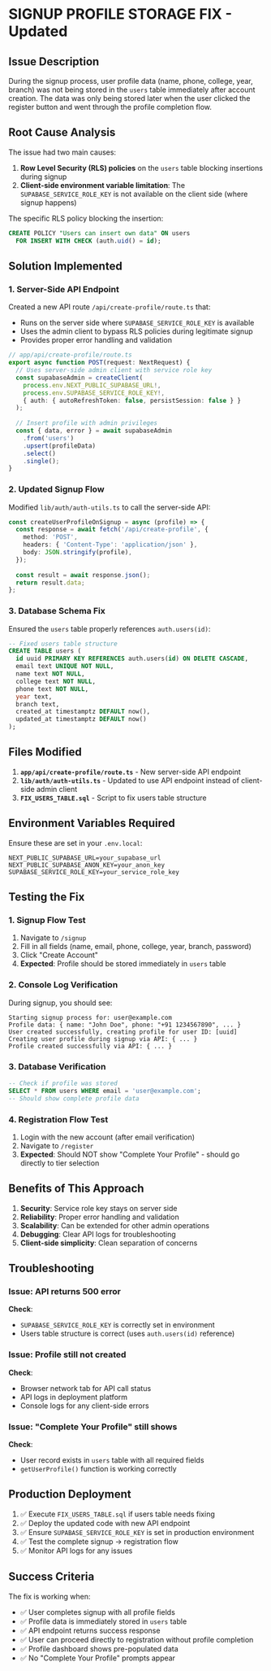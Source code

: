 # SIGNUP PROFILE STORAGE FIX - Updated

## Issue Description
During the signup process, user profile data (name, phone, college, year, branch) was not being stored in the `users` table immediately after account creation. The data was only being stored later when the user clicked the register button and went through the profile completion flow.

## Root Cause Analysis
The issue had two main causes:

1. **Row Level Security (RLS) policies** on the `users` table blocking insertions during signup
2. **Client-side environment variable limitation**: The `SUPABASE_SERVICE_ROLE_KEY` is not available on the client side (where signup happens)

The specific RLS policy blocking the insertion:
```sql
CREATE POLICY "Users can insert own data" ON users
  FOR INSERT WITH CHECK (auth.uid() = id);
```

## Solution Implemented

### 1. Server-Side API Endpoint
Created a new API route `/api/create-profile/route.ts` that:
- Runs on the server side where `SUPABASE_SERVICE_ROLE_KEY` is available
- Uses the admin client to bypass RLS policies during legitimate signup
- Provides proper error handling and validation

```typescript
// app/api/create-profile/route.ts
export async function POST(request: NextRequest) {
  // Uses server-side admin client with service role key
  const supabaseAdmin = createClient(
    process.env.NEXT_PUBLIC_SUPABASE_URL!,
    process.env.SUPABASE_SERVICE_ROLE_KEY!,
    { auth: { autoRefreshToken: false, persistSession: false } }
  );
  
  // Insert profile with admin privileges
  const { data, error } = await supabaseAdmin
    .from('users')
    .upsert(profileData)
    .select()
    .single();
}
```

### 2. Updated Signup Flow
Modified `lib/auth/auth-utils.ts` to call the server-side API:

```typescript
const createUserProfileOnSignup = async (profile) => {
  const response = await fetch('/api/create-profile', {
    method: 'POST',
    headers: { 'Content-Type': 'application/json' },
    body: JSON.stringify(profile),
  });
  
  const result = await response.json();
  return result.data;
};
```

### 3. Database Schema Fix
Ensured the `users` table properly references `auth.users(id)`:
```sql
-- Fixed users table structure
CREATE TABLE users (
  id uuid PRIMARY KEY REFERENCES auth.users(id) ON DELETE CASCADE,
  email text UNIQUE NOT NULL,
  name text NOT NULL,
  college text NOT NULL,
  phone text NOT NULL,
  year text,
  branch text,
  created_at timestamptz DEFAULT now(),
  updated_at timestamptz DEFAULT now()
);
```

## Files Modified

1. **`app/api/create-profile/route.ts`** - New server-side API endpoint
2. **`lib/auth/auth-utils.ts`** - Updated to use API endpoint instead of client-side admin client
3. **`FIX_USERS_TABLE.sql`** - Script to fix users table structure

## Environment Variables Required

Ensure these are set in your `.env.local`:
```
NEXT_PUBLIC_SUPABASE_URL=your_supabase_url
NEXT_PUBLIC_SUPABASE_ANON_KEY=your_anon_key
SUPABASE_SERVICE_ROLE_KEY=your_service_role_key
```

## Testing the Fix

### 1. Signup Flow Test
1. Navigate to `/signup`
2. Fill in all fields (name, email, phone, college, year, branch, password)
3. Click "Create Account"
4. **Expected**: Profile should be stored immediately in `users` table

### 2. Console Log Verification
During signup, you should see:
```
Starting signup process for: user@example.com
Profile data: { name: "John Doe", phone: "+91 1234567890", ... }
User created successfully, creating profile for user ID: [uuid]
Creating user profile during signup via API: { ... }
Profile created successfully via API: { ... }
```

### 3. Database Verification
```sql
-- Check if profile was stored
SELECT * FROM users WHERE email = 'user@example.com';
-- Should show complete profile data
```

### 4. Registration Flow Test
1. Login with the new account (after email verification)
2. Navigate to `/register`
3. **Expected**: Should NOT show "Complete Your Profile" - should go directly to tier selection

## Benefits of This Approach

1. **Security**: Service role key stays on server side
2. **Reliability**: Proper error handling and validation
3. **Scalability**: Can be extended for other admin operations
4. **Debugging**: Clear API logs for troubleshooting
5. **Client-side simplicity**: Clean separation of concerns

## Troubleshooting

### Issue: API returns 500 error
**Check**: 
- `SUPABASE_SERVICE_ROLE_KEY` is correctly set in environment
- Users table structure is correct (uses `auth.users(id)` reference)

### Issue: Profile still not created
**Check**: 
- Browser network tab for API call status
- API logs in deployment platform
- Console logs for any client-side errors

### Issue: "Complete Your Profile" still shows
**Check**: 
- User record exists in `users` table with all required fields
- `getUserProfile()` function is working correctly

## Production Deployment

1. ✅ Execute `FIX_USERS_TABLE.sql` if users table needs fixing
2. ✅ Deploy the updated code with new API endpoint
3. ✅ Ensure `SUPABASE_SERVICE_ROLE_KEY` is set in production environment
4. ✅ Test the complete signup → registration flow
5. ✅ Monitor API logs for any issues

## Success Criteria

The fix is working when:
- ✅ User completes signup with all profile fields
- ✅ Profile data is immediately stored in `users` table
- ✅ API endpoint returns success response
- ✅ User can proceed directly to registration without profile completion
- ✅ Profile dashboard shows pre-populated data
- ✅ No "Complete Your Profile" prompts appear
